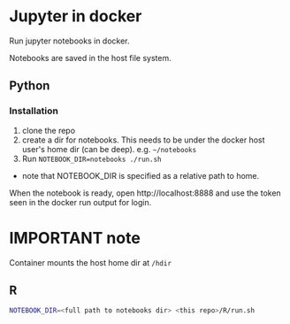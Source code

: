 # Jupyter in docker
Run jupyter notebooks in docker.
 
Notebooks are saved in the host file system.

## Python
### Installation

1. clone the repo
2. create a dir for notebooks. This needs to be under the docker host user's home dir (can be deep). e.g. `~/notebooks`
3. Run `NOTEBOOK_DIR=notebooks ./run.sh`
  * note that NOTEBOOK_DIR is specified as a relative path to home.

When the notebook is ready, open http://localhost:8888 and use the token seen in the docker run output for login.


# IMPORTANT note
Container mounts the host home dir at `/hdir`

## R
```bash
NOTEBOOK_DIR=<full path to notebooks dir> <this repo>/R/run.sh 
```
